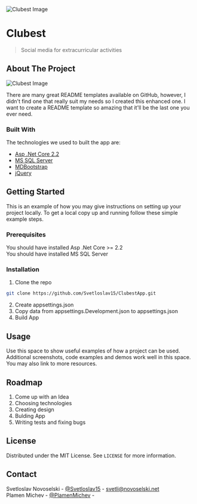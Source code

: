 <!-- PROJECT LOGO -->
![Clubest Image](https://i.imgur.com/3AQrPVs.png)
 # Clubest
 >  Social media for extracurricular activities

<!-- ABOUT THE PROJECT -->
## About The Project

![Clubest Image](https://i.imgur.com/Rvs2wNz.png)

There are many great README templates available on GitHub, however, I didn't find one that really suit my needs so I created this enhanced one. I want to create a README template so amazing that it'll be the last one you ever need.

### Built With
The technologies we used to built the app are:
* [Asp .Net Core 2.2](https://dotnet.microsoft.com/download/dotnet-core/2.2)
* [MS SQL Server](https://www.microsoft.com/en-us/sql-server/sql-server-2019)
* [MDBootstrap](https://mdbootstrap.com/docs)
* [jQuery](https://jquery.com)



<!-- GETTING STARTED -->
## Getting Started

This is an example of how you may give instructions on setting up your project locally.
To get a local copy up and running follow these simple example steps.

### Prerequisites

You should have installed Asp .Net Core >= 2.2 <br/>
You should have installed MS SQL Server

### Installation

1. Clone the repo
```sh
git clone https://github.com/Svetloslav15/ClubestApp.git
```
2. Create appsettings.json
3. Copy data from appsettings.Development.json to appsettings.json
4. Build App

<!-- USAGE EXAMPLES -->
## Usage

Use this space to show useful examples of how a project can be used. Additional screenshots, code examples and demos work well in this space. You may also link to more resources.


<!-- ROADMAP -->
## Roadmap

1. Come up with an Idea
2. Choosing technologies
3. Creating design
4. Bulding App
5. Writing tests and fixing bugs

<!-- LICENSE -->
## License

Distributed under the MIT License. See `LICENSE` for more information.



<!-- CONTACT -->
## Contact

Svetloslav Novoselski - [@Svetloslav15](https://github.com/Svetloslav15) - svetli@novoselski.net <br/>
Plamen Michev - [@PlamenMichev](https://github.com/PlamenMichev) -

